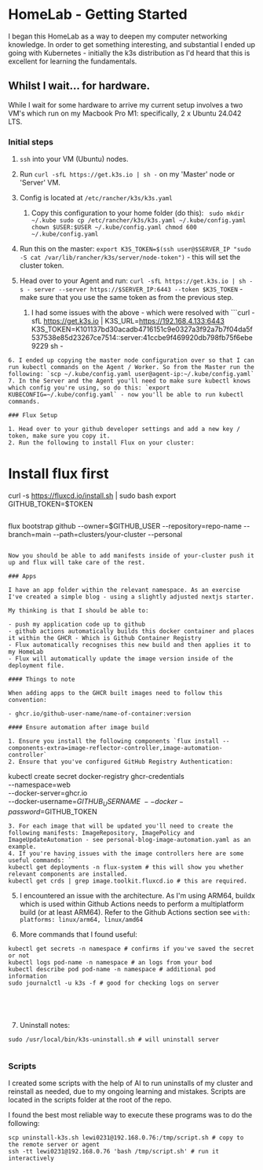 # HomeLab - Getting Started

I began this HomeLab as a way to deepen my computer networking knowledge. In order to get something interesting, and substantial I ended up going with Kubernetes - initially the k3s distribution as I'd heard that this is excellent for learning the fundamentals.

## Whilst I wait... for hardware.

While I wait for some hardware to arrive my current setup involves a two VM's which run on my Macbook Pro M1: specifically, 2 x Ubuntu 24.042 LTS.

### Initial steps

1. `ssh` into your VM (Ubuntu) nodes.
2. Run `curl -sfL https://get.k3s.io | sh -` on my 'Master' node or 'Server' VM.
3. Config is located at `/etc/rancher/k3s/k3s.yaml`

   1. Copy this configuration to your home folder (do this): `
sudo mkdir ~/.kube
sudo cp /etc/rancher/k3s/k3s.yaml ~/.kube/config.yaml
chown $USER:$USER ~/.kube/config.yaml
chmod 600 ~/.kube/config.yaml`

4. Run this on the master: `export K3S_TOKEN=$(ssh user@$SERVER_IP "sudo -S cat /var/lib/rancher/k3s/server/node-token")` - this will set the cluster token.
5. Head over to your Agent and run: `curl -sfL https://get.k3s.io | sh -s - server --server https://$SERVER_IP:6443 --token $K3S_TOKEN` - make sure that you use the same token as from the previous step.
   1. I had some issues with the above - which were resolved with ```curl -sfL https://get.k3s.io | K3S_URL=https://192.168.4.133:6443 K3S_TOKEN=K101137bd30acadb4716151c9e0327a3f92a7b7f04da5f537538e85d23267ce7514::server:41ccbe9f469920db798fb75f6ebe9229 sh -

```
6. I ended up copying the master node configuration over so that I can run kubectl commands on the Agent / Worker. So from the Master run the following: `scp ~/.kube/config.yaml user@agent-ip:~/.kube/config.yaml`
7. In the Server and the Agent you'll need to make sure kubectl knows which config you're using, so do this: `export KUBECONFIG=~/.kube/config.yaml` - now you'll be able to run kubectl commands.

### Flux Setup

1. Head over to your github developer settings and add a new key / token, make sure you copy it.
2. Run the following to install Flux on your cluster:

```

# Install flux first

curl -s https://fluxcd.io/install.sh | sudo bash
export GITHUB_TOKEN=$TOKEN

```

```

flux bootstrap github --owner=$GITHUB_USER --repository=repo-name --branch=main --path=clusters/your-cluster --personal

```

Now you should be able to add manifests inside of your-cluster push it up and flux will take care of the rest.

### Apps

I have an app folder within the relevant namespace. As an exercise I've created a simple blog - using a slightly adjusted nextjs starter.

My thinking is that I should be able to:

- push my application code up to github
- github actions automatically builds this docker container and places it within the GHCR - Which is Github Container Registry
- Flux automatically recognises this new build and then applies it to my HomeLab
- Flux will automatically update the image version inside of the deployment file.

#### Things to note

When adding apps to the GHCR built images need to follow this convention:

- ghcr.io/github-user-name/name-of-container:version

#### Ensure automation after image build

1. Ensure you install the following components `flux install --components-extra=image-reflector-controller,image-automation-controller`
2. Ensure that you've configured GitHub Registry Authentication:
```

kubectl create secret docker-registry ghcr-credentials \
 --namespace=web \
 --docker-server=ghcr.io \
 --docker-username=$GITHUB_USERNAME \
   --docker-password=$GITHUB_TOKEN

````
3. For each image that will be updated you'll need to create the following manifests: ImageRepository, ImagePolicy and ImageUpdateAutomation - see personal-blog-image-automation.yaml as an example.
4. If you're having issues with the image controllers here are some useful commands: ```
kubectl get deployments -n flux-system # this will show you whether relevant components are installed.
kubectl get crds | grep image.toolkit.fluxcd.io # this are required.

````

5. I encountered an issue with the architecture. As I'm using ARM64, buildx which is used within Github Actions needs to perform a multiplatform build (or at least ARM64). Refer to the Github Actions section see `with: platforms: linux/arm64, linux/amd64`

6. More commands that I found useful:

```
kubectl get secrets -n namespace # confirms if you've saved the secret or not
kubectl logs pod-name -n namespace # an logs from your bod
kubectl describe pod pod-name -n namespace # additional pod information
sudo journalctl -u k3s -f # good for checking logs on server





```

7. Uninstall notes:

```
sudo /usr/local/bin/k3s-uninstall.sh # will uninstall server


```

### Scripts

I created some scripts with the help of AI to run uninstalls of my cluster and reinstall as needed, due to my ongoing learning and mistakes. Scripts are located in the scripts folder at the root of the repo.

I found the best most reliable way to execute these programs was to do the following:

```
scp uninstall-k3s.sh lewi0231@192.168.0.76:/tmp/script.sh # copy to the remote server or agent
ssh -tt lewi0231@192.168.0.76 'bash /tmp/script.sh' # run it interactively
```
